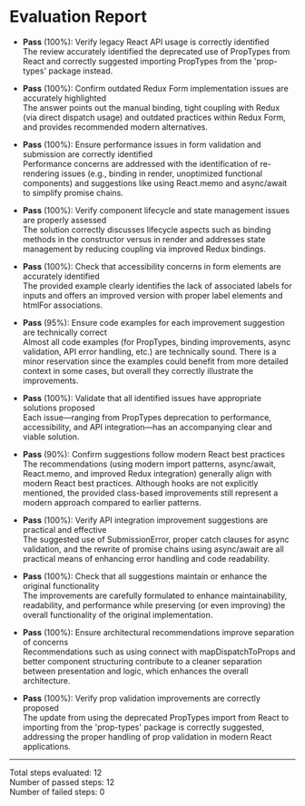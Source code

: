 # Evaluation Report

- **Pass** (100%): Verify legacy React API usage is correctly identified  
  The review accurately identified the deprecated use of PropTypes from React and correctly suggested importing PropTypes from the 'prop-types' package instead.

- **Pass** (100%): Confirm outdated Redux Form implementation issues are accurately highlighted  
  The answer points out the manual binding, tight coupling with Redux (via direct dispatch usage) and outdated practices within Redux Form, and provides recommended modern alternatives.

- **Pass** (100%): Ensure performance issues in form validation and submission are correctly identified  
  Performance concerns are addressed with the identification of re-rendering issues (e.g., binding in render, unoptimized functional components) and suggestions like using React.memo and async/await to simplify promise chains.

- **Pass** (100%): Verify component lifecycle and state management issues are properly assessed  
  The solution correctly discusses lifecycle aspects such as binding methods in the constructor versus in render and addresses state management by reducing coupling via improved Redux bindings.

- **Pass** (100%): Check that accessibility concerns in form elements are accurately identified  
  The provided example clearly identifies the lack of associated labels for inputs and offers an improved version with proper label elements and htmlFor associations.

- **Pass** (95%): Ensure code examples for each improvement suggestion are technically correct  
  Almost all code examples (for PropTypes, binding improvements, async validation, API error handling, etc.) are technically sound. There is a minor reservation since the examples could benefit from more detailed context in some cases, but overall they correctly illustrate the improvements.

- **Pass** (100%): Validate that all identified issues have appropriate solutions proposed  
  Each issue—ranging from PropTypes deprecation to performance, accessibility, and API integration—has an accompanying clear and viable solution.

- **Pass** (90%): Confirm suggestions follow modern React best practices  
  The recommendations (using modern import patterns, async/await, React.memo, and improved Redux integration) generally align with modern React best practices. Although hooks are not explicitly mentioned, the provided class-based improvements still represent a modern approach compared to earlier patterns.

- **Pass** (100%): Verify API integration improvement suggestions are practical and effective  
  The suggested use of SubmissionError, proper catch clauses for async validation, and the rewrite of promise chains using async/await are all practical means of enhancing error handling and code readability.

- **Pass** (100%): Check that all suggestions maintain or enhance the original functionality  
  The improvements are carefully formulated to enhance maintainability, readability, and performance while preserving (or even improving) the overall functionality of the original implementation.

- **Pass** (100%): Ensure architectural recommendations improve separation of concerns  
  Recommendations such as using connect with mapDispatchToProps and better component structuring contribute to a cleaner separation between presentation and logic, which enhances the overall architecture.

- **Pass** (100%): Verify prop validation improvements are correctly proposed  
  The update from using the deprecated PropTypes import from React to importing from the 'prop-types' package is correctly suggested, addressing the proper handling of prop validation in modern React applications.

---

Total steps evaluated: 12  
Number of passed steps: 12  
Number of failed steps: 0